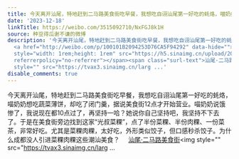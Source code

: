 ```yaml
---
title: 今天离开汕尾，特地赶到二马路美食街吃早餐，我想吃自诩汕尾第一好吃的蚝烙，喵奶奶想吃蔬菜薄饼，却吃了闭门羹，据说美食街12点才开始营业。喵奶奶说饿惨了，我...
date: '2023-12-18'
linkTitle: https://weibo.com/3515092710/NxFGJ8k1H
source: 种豆得瓜谢不谦的微博
description: '今天离开汕尾，特地赶到二马路美食街吃早餐，我想吃自诩汕尾第一好吃的蚝烙，喵奶奶想吃蔬菜薄饼，却吃了闭门羹，据说美食街12点才开始营业。喵奶奶说饿惨了，我说现在都10点过了，再坚持一哈？她说你自己坚持吧，我坚持不下去了。于是在美食街旁边找到这家“光叔菜粿”，点了半份菜粿、半份肉粿、一份菜茶，非常好吃。尤其是菜粿肉粿，太好吃，外形类似饺子，但口感秒杀饺子。为什么成都没人引进菜粿肉粿这些潮汕美食？
  <a href="http://weibo.com/p/100101B2094253D76CA5F94292" data-hide=""><span class="url-icon"><img
  style="width: 1rem;height: 1rem" src="https://h5.sinaimg.cn/upload/2015/09/25/3/timeline_card_small_location_default.png"
  referrerpolicy="no-referrer"></span><span class="surl-text">汕尾·二马路美食街</span></a><img
  style="" src="https://tvax3.sinaimg.cn/larg ...'
disable_comments: true
---
```

今天离开汕尾，特地赶到二马路美食街吃早餐，我想吃自诩汕尾第一好吃的蚝烙，喵奶奶想吃蔬菜薄饼，却吃了闭门羹，据说美食街12点才开始营业。喵奶奶说饿惨了，我说现在都10点过了，再坚持一哈？她说你自己坚持吧，我坚持不下去了。于是在美食街旁边找到这家“光叔菜粿”，点了半份菜粿、半份肉粿、一份菜茶，非常好吃。尤其是菜粿肉粿，太好吃，外形类似饺子，但口感秒杀饺子。为什么成都没人引进菜粿肉粿这些潮汕美食？ <a href="http://weibo.com/p/100101B2094253D76CA5F94292" data-hide=""><span class="url-icon"><img style="width: 1rem;height: 1rem" src="https://h5.sinaimg.cn/upload/2015/09/25/3/timeline_card_small_location_default.png" referrerpolicy="no-referrer"></span><span class="surl-text">汕尾·二马路美食街</span></a><img style="" src="https://tvax3.sinaimg.cn/larg ...